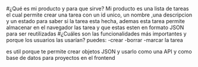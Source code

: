 #¿Qué es mi producto y para que sirve?
Mi producto es una lista de tareas el cual permite crear una tarea con un id unico, un nombre ,una descripcion y un estado para saber si la tarea esta hecha, ademas esta tarea permite almacenar en el navegador las tarea y que estas
esten en formato JSON para ser reutilizadas
#¿Cuáles son las funcionalidades más importantes y porque los usuarios las usarían?
puedes:
-crear
-borrar
-marcar la tarea

es util porque te permite crear objetos JSON y usarlo como una API y como base de datos para proyectos en el frontend
